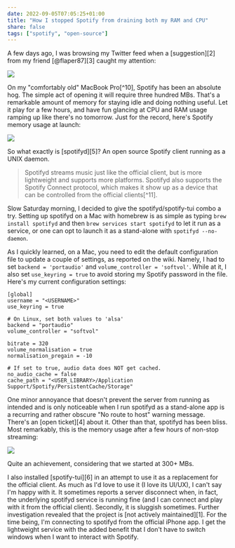 ```yaml
---
date: 2022-09-05T07:05:25+01:00
title: "How I stopped Spotify from draining both my RAM and CPU"
share: false
tags: ["spotify", "open-source"]
---
```

A few days ago, I was browsing my Twitter feed when a [suggestion][2] from my
friend [@flaper87][3] caught my attention:

![](/images/flaper87-on-spotifyd.png)

On my "comfortably old" MacBook Pro[^10], Spotify has been an absolute hog. The
simple act of opening it will require three hundred MBs. That's a remarkable
amount of memory for staying idle and doing nothing useful. Let it play for
a few hours, and have fun glancing at CPU and RAM usage ramping up like there's
no tomorrow. Just for the record, here's Spotify memory usage at launch:

![](/images/spotify-memory-usage.png)


So what exactly is [spotifyd][5]? An open source Spotify client
running as a UNIX daemon.

> Spotifyd streams music just like the official client, but is more lightweight
> and supports more platforms. Spotifyd also supports the Spotify Connect
> protocol, which makes it show up as a device that can be controlled from the
> official clients[^11].

Slow Saturday morning, I decided to give the spotifyd/spotify-tui combo a try.
Setting up spotifyd on a Mac with homebrew is as simple as typing `brew install
spotifyd` and then `brew services start spotifyd` to let it run as a service,
or one can opt to launch it as a stand-alone with `spotifyd --no-daemon`.

As I quickly learned, on a Mac, you need to edit the default configuration file
to update a couple of settings, as reported on the wiki. Namely, I had to set
`backend = 'portaudio'` and `volume_controller = 'softvol'`. While at it,
I also set `use_keyring = true` to avoid storing my Spotify password in the
file. Here's my current configuration settings:


    [global]
    username = "<USERNAME>"
    use_keyring = true

    # On Linux, set both values to 'alsa'
    backend = "portaudio"          
    volume_controller = "softvol"  

    bitrate = 320
    volume_normalisation = true
    normalisation_pregain = -10

    # If set to true, audio data does NOT get cached.
    no_audio_cache = false
    cache_path = "<USER_LIBRARY>/Application Support/Spotify/PersistentCache/Storage"

One minor annoyance that doesn't prevent the server from running as intended
and is only noticeable when I run spotifyd as a stand-alone app is a recurring
and rather obscure "No route to host" warning message. There's an [open
ticket][4] about it. Other than that, spotifyd has been bliss. Most remarkably,
this is the memory usage after a few hours of non-stop streaming:

![](/images/spotifyd-memory-usage.png)

Quite an achievement, considering that we started at 300+ MBs.

I also installed [spotify-tui][6] in an attempt to use it as a replacement for
the official client. As much as I'd love to use it (I love its UI/UX), I can't
say I'm happy with it. It sometimes reports a server disconnect when, in fact,
the underlying spotifyd service is running fine (and I can connect and play
with it from the official client). Secondly, it is sluggish sometimes. Further
investigation revealed that the project is [not actively maintained][1]. For
the time being, I'm connecting to spotifyd from the official iPhone app. I get
the lightweight service with the added benefit that I don't have to switch
windows when I want to interact with Spotify.

